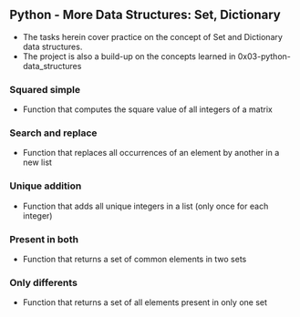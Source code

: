 ## Python - More Data Structures: Set, Dictionary

* The tasks herein cover practice on the concept of Set and Dictionary data structures.
* The project is also a build-up on the concepts learned in 0x03-python-data_structures

### Squared simple

* Function that computes the square value of all integers of a matrix

### Search and replace

* Function that replaces all occurrences of an element by another in a new list

### Unique addition

* Function that adds all unique integers in a list (only once for each integer)

### Present in both

* Function that returns a set of common elements in two sets

### Only differents

* Function that returns a set of all elements present in only one set
